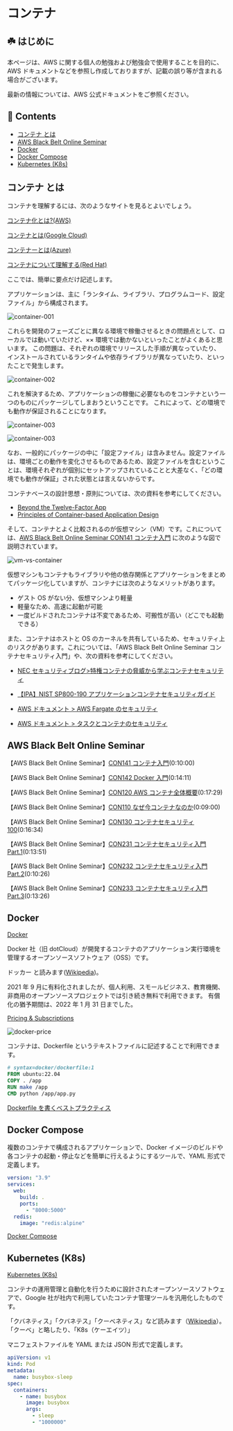 # コンテナ<!-- omit in toc -->

## ☘️ はじめに<!-- omit in toc -->

本ページは、AWS に関する個人の勉強および勉強会で使用することを目的に、AWS ドキュメントなどを参照し作成しておりますが、記載の誤り等が含まれる場合がございます。

最新の情報については、AWS 公式ドキュメントをご参照ください。

## 👀 Contents<!-- omit in toc -->

- [コンテナ とは](#コンテナ-とは)
- [AWS Black Belt Online Seminar](#aws-black-belt-online-seminar)
- [Docker](#docker)
- [Docker Compose](#docker-compose)
- [Kubernetes (K8s)](#kubernetes-k8s)

## コンテナ とは

コンテナを理解するには、次のようなサイトを見るとよいでしょう。

[コンテナ化とは?(AWS)](https://aws.amazon.com/jp/what-is/containerization/)

[コンテナとは(Google Cloud)](https://cloud.google.com/learn/what-are-containers?hl=ja)

[コンテナーとは(Azure)](https://azure.microsoft.com/ja-jp/resources/cloud-computing-dictionary/what-is-a-container)

[コンテナについて理解する(Red Hat)](https://www.redhat.com/ja/topics/containers)

ここでは、簡単に要点だけ記述します。

アプリケーションは、主に「ランタイム、ライブラリ、プログラムコード、設定ファイル」から構成されます。

![container-001](/images/container/container-001.png)

これらを開発のフェーズごとに異なる環境で稼働させるときの問題点として、ローカルでは動いていたけど、×× 環境では動かないといったことがよくあると思います。
この問題は、それぞれの環境でリリースした手順が異なっていたり、インストールされているランタイムや依存ライブラリが異なっていたり、といったことで発生します。

![container-002](/images/container/container-002.png)

これを解決するため、アプリケーションの稼働に必要なものをコンテナという一つのものにパッケージしてしまおうということです。
これによって、どの環境でも動作が保証されることになります。

![container-003](/images/container/container-003.png)

![container-003](/images/container/container-004.png)

なお、一般的にパッケージの中に「設定ファイル」は含みません。設定ファイルは、環境ごとの動作を変化させるものであるため、設定ファイルを含むということは、環境それぞれが個別にセットアップされていることと大差なく、「どの環境でも動作が保証」された状態とは言えないからです。

コンテナベースの設計思想・原則については、次の資料を参考にしてください。

- [Beyond the Twelve-Factor App](https://tanzu.vmware.com/content/blog/beyond-the-twelve-factor-app)
- [Principles of Container-based Application Design](https://kubernetes.io/blog/2018/03/principles-of-container-app-design/)

そして、コンテナとよく比較されるのが仮想マシン（VM）です。これについては、[AWS Black Belt Online Seminar CON141 コンテナ入門](https://www.youtube.com/watch?v=fUPyxos7Z-k) に次のような図で説明されています。

![vm-vs-container](/images/container/vm-vs-container.png)

仮想マシンもコンテナもライブラリや他の依存関係とアプリケーションをまとめてパッケージ化していますが、コンテナには次のようなメリットがあります。

- ゲスト OS がない分、仮想マシンより軽量
- 軽量なため、高速に起動が可能
- 一度ビルドされたコンテナは不変であるため、可搬性が高い（どこでも起動できる）

また、コンテナはホストと OS のカーネルを共有しているため、セキュリティ上のリスクがあります。これについては、「AWS Black Belt Online Seminar コンテナセキュリティ入門」や、次の資料を参考にしてください。

- [NEC セキュリティブログ>特権コンテナの脅威から学ぶコンテナセキュリティ](https://jpn.nec.com/cybersecurity/blog/210730/index.html)

- [【IPA】NIST SP800-190 アプリケーションコンテナセキュリティガイド](https://www.ipa.go.jp/security/reports/oversea/nist/ug65p90000019cp4-att/000085279.pdf)

- [AWS ドキュメント > AWS Fargate のセキュリティ](https://docs.aws.amazon.com/ja_jp/AmazonECS/latest/bestpracticesguide/security-fargate.html)

- [AWS ドキュメント > タスクとコンテナのセキュリティ](https://docs.aws.amazon.com/ja_jp/AmazonECS/latest/bestpracticesguide/security-tasks-containers.html)

## AWS Black Belt Online Seminar

【AWS Black Belt Online Seminar】[CON141 コンテナ入門](https://www.youtube.com/watch?v=fUPyxos7Z-k)(0:10:00)

【AWS Black Belt Online Seminar】[CON142 Docker 入門](https://www.youtube.com/watch?v=CGfRsyQW1rE)(0:14:11)

【AWS Black Belt Online Seminar】[CON120 AWS コンテナ全体概要](https://www.youtube.com/watch?v=pAGW0MdNGj4)(0:17:29)

【AWS Black Belt Online Seminar】[CON110 なぜ今コンテナなのか](https://www.youtube.com/watch?v=-xqg95QBK2M)(0:09:00)

【AWS Black Belt Online Seminar】[CON130 コンテナセキュリティ 100](https://www.youtube.com/watch?v=jA63YPmkQ8I)(0:16:34)

【AWS Black Belt Online Seminar】[CON231 コンテナセキュリティ入門 Part.1](https://www.youtube.com/watch?v=I1o01lkQNHY)(0:13:51)

【AWS Black Belt Online Seminar】[CON232 コンテナセキュリティ入門 Part.2](https://www.youtube.com/watch?v=OTwC6zpgZjc)(0:10:26)

【AWS Black Belt Online Seminar】[CON233 コンテナセキュリティ入門 Part.3](https://www.youtube.com/watch?v=drWE7enGFvo)(0:13:26)

## Docker

[Docker](https://www.docker.com/)

Docker 社（旧 dotCloud）が開発するコンテナのアプリケーション実行環境を管理するオープンソースソフトウェア（OSS）です。

ドッカー と読みます([Wikipedia](https://ja.wikipedia.org/wiki/Docker))。

2021 年 9 月に有料化されましたが、個人利用、スモールビジネス、教育機関、非商用のオープンソースプロジェクトでは引き続き無料で利用できます。
有償化の猶予期間は、2022 年 1 月 31 日までした。

[Pricing & Subscriptions](https://www.docker.com/pricing/)

![docker-price](/images/container/docker-price-s.jpg)

コンテナは、Dockerfile というテキストファイルに記述することで利用できます。

```Dockerfile
# syntax=docker/dockerfile:1
FROM ubuntu:22.04
COPY . /app
RUN make /app
CMD python /app/app.py
```

[Dockerfile を書くベストプラクティス](https://docs.docker.jp/develop/develop-images/dockerfile_best-practices.html)

## Docker Compose

複数のコンテナで構成されるアプリケーションで、Docker イメージのビルドや各コンテナの起動・停止などを簡単に行えるようにするツールで、YAML 形式で定義します。

```yaml
version: "3.9"
services:
  web:
    build: .
    ports:
      - "8000:5000"
  redis:
    image: "redis:alpine"
```

[Docker Compose](https://docs.docker.jp/compose/toc.html)

## Kubernetes (K8s)

[Kubernetes (K8s)](https://kubernetes.io/ja/docs/concepts/overview/)

コンテナの運用管理と自動化を行うために設計されたオープンソースソフトウェアで、Google 社が社内で利用していたコンテナ管理ツールを汎用化したものです。

「クバネティス」「クバネテス」「クーべネティス」など読みます（[Wikipedia](https://ja.wikipedia.org/wiki/Kubernetes)）。「クーベ」と略したり、「K8s（ケーエイツ）」

マニフェストファイルを YAML または JSON 形式で定義します。

```yaml
apiVersion: v1
kind: Pod
metadata:
  name: busybox-sleep
spec:
  containers:
    - name: busybox
      image: busybox
      args:
        - sleep
        - "1000000"
```
